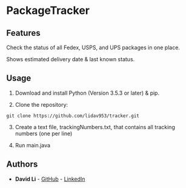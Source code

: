 # PackageTracker

## Features

Check the status of all Fedex, USPS, and UPS packages in one place.

Shows estimated delivery date & last known status.

## Usage

1. Download and install Python (Version 3.5.3 or later) & pip. 

2. Clone the repository:
```
git clone https://github.com/lidav953/tracker.git
```

3. Create a text file, trackingNumbers.txt, that contains all tracking numbers (one per line)

4. Run main.java

## Authors

* **David Li** - [GitHub](https://github.com/lidav953) - [LinkedIn](https://www.linkedin.com/in/davidli1996/)